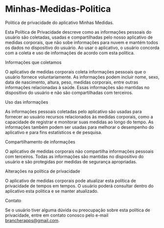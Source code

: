 # Minhas-Medidas-Politica
Politica de privacidade do aplicativo Minhas Medidas.

Esta Política de Privacidade descreve como as informações pessoais do usuário são coletadas, usadas e compartilhadas pelo nosso aplicativo de medidas corporais, que não sobe informações para nuvem e mantém todos os dados no dispositivo do usuário. Ao usar o aplicativo, o usuário concorda com a coleta e uso de informações de acordo com esta política.

Informações que coletamos

O aplicativo de medidas corporais coleta informações pessoais que o usuário fornece voluntariamente. As informações podem incluir nome, sexo, data de nascimento, altura, peso, medidas corporais, entre outras informações relacionadas à saúde. Essas informações são mantidas no dispositivo do usuário e não são compartilhadas com terceiros.

Uso das informações

As informações pessoais coletadas pelo aplicativo são usadas para fornecer ao usuário recursos relacionados às medidas corporais, como a capacidade de registrar e monitorar suas medidas ao longo do tempo. As informações também podem ser usadas para melhorar o desempenho do aplicativo e para fins estatísticos e de pesquisa.

Compartilhamento de informações

O aplicativo de medidas corporais não compartilha informações pessoais com terceiros. Todas as informações são mantidas no dispositivo do usuário e são protegidas por medidas de segurança apropriadas.

Alterações na política de privacidade

O aplicativo de medidas corporais pode atualizar esta política de privacidade de tempos em tempos. O usuário poderá consultar dentro do aplicativo esta politica e se manter atualizado.

Contato

Se o usuário tiver alguma dúvida ou preocupação sobre esta política de privacidade, entre em contato conosco pelo e-mail brancherapps@gmail.com.
